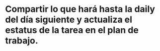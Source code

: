 # Compartir lo que hará hasta la daily del día siguiente y actualiza el estatus de la tarea en el plan de trabajo.